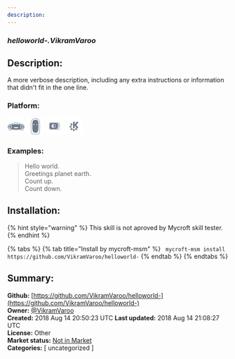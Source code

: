 ```yaml
---
description: 
---
```


### _helloworld-.VikramVaroo_  
## Description:  
A more verbose description, including any extra instructions or
information that didn't fit in the one line.  
  
### Platform:  
 ![Mark I](../.gitbook/assets/mark-1-icon.png)  ![Mark II](../.gitbook/assets/mark-2-icon.png)  ![Picroft](../.gitbook/assets/picroft-icon.png)  ![plasmoid](../.gitbook/assets/kde.png)   
### Examples:  
> Hello world.  
> Greetings planet earth.  
> Count up.  
> Count down.  
  
## Installation:  
{% hint style="warning" %}
This skill is not aproved by Mycroft skill tester.
{% endhint %}
    
{% tabs %}
{% tab title="Install by mycroft-msm" %}
``` mycroft-msm install https://github.com/VikramVaroo/helloworld-```
{% endtab %}
  {% endtabs %}
    
## Summary:  
**Github:** [https://github.com/VikramVaroo/helloworld-](https://github.com/VikramVaroo/helloworld-)  
**Owner:** [@VikramVaroo](https://github.com/VikramVaroo)  
**Created:** 2018 Aug 14 20:50:23 UTC  **Last updated:** 2018 Aug 14 21:08:27 UTC  
**License:** Other  
**Market status:** [Not in Market](https://market.mycroft.ai/skill/)  
**Categories:** [ uncategorized ]   
